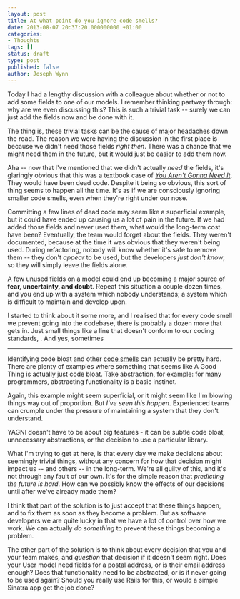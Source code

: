 ```yaml
---
layout: post
title: At what point do you ignore code smells?
date: 2013-08-07 20:37:20.000000000 +01:00
categories:
- Thoughts
tags: []
status: draft
type: post
published: false
author: Joseph Wynn
---
```


Today I had a lengthy discussion with a colleague about whether or not to add some fields to one of our models. I remember thinking partway through: why are we even discussing this? This is such a trivial task -- surely we can just add the fields now and be done with it.

The thing is, these trivial tasks can be the cause of major headaches down the road. The reason we were having the discussion in the first place is because we didn't need those fields _right then_. There was a chance that we might need them in the future, but it would just be easier to add them now.

Aha -- now that I've mentioned that we didn't actually _need_ the fields, it's glaringly obvious that this was a textbook case of _[You Aren't Gonna Need It](http://en.wikipedia.org/wiki/You_aren)_. They would have been dead code. Despite it being so obvious, this sort of thing seems to happen all the time. It's as if we are consciously ignoring smaller code smells, even when they're right under our nose.

Committing a few lines of dead code may seem like a superficial example, but it could have ended up causing us a lot of pain in the future. If we had added those fields and never used them, what would the long-term cost have been? Eventually, the team would forget about the fields. They weren't documented, because at the time it was obvious that they weren't being used. During refactoring, nobody will know whether it's safe to remove them -- they don't _appear_ to be used, but the developers _just don't know_, so they will simply leave the fields alone.

A few unused fields on a model could end up becoming a major source of **fear, uncertainty, and doubt**. Repeat this situation a couple dozen times, and you end up with a system which nobody understands; a system which is difficult to maintain and develop upon.

I started to think about it some more, and I realised that for every code smell we prevent going into the codebase, there is probably a dozen more that gets in. Just small things like a line that doesn't conform to our coding standards, . And yes, sometimes

-----

Identifying code bloat and other [code smells](http://martinfowler.com/bliki/CodeSmell.html) can actually be pretty hard. There are plenty of examples where something that seems like A Good Thing is actually just code bloat. Take abstraction, for example: for many programmers, abstracting functionality is a basic instinct.

Again, this example might seem superficial, or it might seem like I'm blowing things way out of proportion. But _I've seen this happen_. Experienced teams can crumple under the pressure of maintaining a system that they don't understand.

YAGNI doesn't have to be about big features - it can be subtle code bloat, unnecessary abstractions, or the decision to use a particular library.

What I'm trying to get at here, is that every day we make decisions about seemingly trivial things, without any concern for how that decision might impact us -- and others -- in the long-term. We're all guilty of this, and it's not through any fault of our own. It's for the simple reason that _predicting the future is hard_. How can we possibly know the effects of our decisions until after we've already made them?

I think that part of the solution is to just accept that these things happen, and to fix them as soon as they become a problem. But as software developers we are quite lucky in that we have a lot of control over how we work. We can actually _do something_ to prevent these things becoming a problem.

The other part of the solution is to think about every decision that you and your team makes, and _question_ that decision if it doesn't seem right. Does your User model need fields for a postal address, or is their email address enough? Does that functionality need to be abstracted, or is it never going to be used again? Should you really use Rails for this, or would a simple Sinatra app get the job done?
